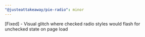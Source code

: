 ```yaml
---
"@justeattakeaway/pie-radio": minor
---
```


[Fixed] - Visual glitch where checked radio styles would flash for unchecked state on page load
